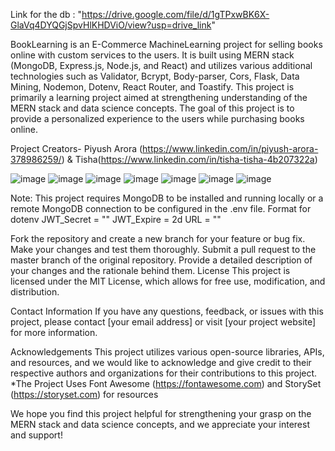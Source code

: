 Link for the db : "https://drive.google.com/file/d/1gTPxwBK6X-GlaVq4DYQGjSpvHlKHDViO/view?usp=drive_link"

BookLearning
is an E-Commerce MachineLearning  project for selling books online with custom services to the users. It is built using MERN stack (MongoDB, Express.js, Node.js, and React) and utilizes various additional technologies such as Validator, Bcrypt, Body-parser, Cors, Flask, Data Mining, Nodemon, Dotenv, React Router, and Toastify. This project is primarily a learning project aimed at strengthening understanding of the MERN stack and data science concepts. The goal of this project is to provide a personalized experience to the users while purchasing books online.

Project Creators- Piyush Arora (https://www.linkedin.com/in/piyush-arora-378986259/) & Tisha(https://www.linkedin.com/in/tisha-tisha-4b207322a)


![image](https://user-images.githubusercontent.com/74443858/233727712-8eb46d47-15b8-45c5-8e96-19a4e4729256.png)
![image](https://user-images.githubusercontent.com/74443858/233727721-984dfd73-371b-4a64-b056-46973c76d13c.png)
![image](https://user-images.githubusercontent.com/74443858/233727741-e0b6bb28-4356-4d0d-a0e0-49368d72f0b0.png)
![image](https://user-images.githubusercontent.com/74443858/233727752-2998ecb2-c277-4174-bd67-c7a441421e23.png)
![image](https://user-images.githubusercontent.com/74443858/233727769-a8b75eaa-6c1f-4a22-88c6-8af6c91127f5.png)
![image](https://user-images.githubusercontent.com/74443858/233727776-f97d0587-7b35-43e4-a4bd-904e422751bf.png)
![image](https://user-images.githubusercontent.com/74443858/233727790-85676021-b466-41d2-b9fa-77a207cbf789.png)



Note: This project requires MongoDB to be installed and running locally or a remote MongoDB connection to be configured in the .env file.
      Format for dotenv JWT_Secret = "" 
                        JWT_Expire = 2d 
                        URL = ""
                        
Fork the repository and create a new branch for your feature or bug fix.
Make your changes and test them thoroughly.
Submit a pull request to the master branch of the original repository.
Provide a detailed description of your changes and the rationale behind them.
License
This project is licensed under the MIT License, which allows for free use, modification, and distribution.

Contact Information
If you have any questions, feedback, or issues with this project, please contact [your email address] or visit [your project website] for more information.

Acknowledgements
This project utilizes various open-source libraries, APIs, and resources, and we would like to acknowledge and give credit to their respective authors and organizations for their contributions to this project.
*The Project Uses Font Awesome (https://fontawesome.com) and StorySet (https://storyset.com) for resources

We hope you find this project helpful for strengthening your grasp on the MERN stack and data science concepts, and we appreciate your interest and support!
